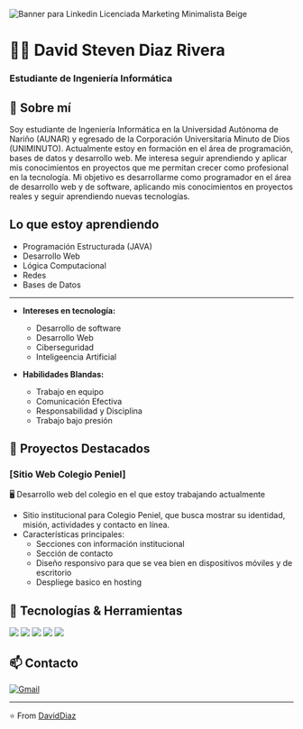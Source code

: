 ![Banner para Linkedin Licenciada Marketing Minimalista Beige](https://i.imgur.com/CsBv2va.png)

# 👨‍💻 David Steven Diaz Rivera
### Estudiante de Ingeniería Informática

## 🚀 Sobre mí
Soy estudiante de Ingeniería Informática en la Universidad Autónoma de Nariño (AUNAR) y egresado de la Corporación Universitaria Minuto de Dios (UNIMINUTO). Actualmente estoy en formación en el área de programación, bases de datos y desarrollo web. Me interesa seguir aprendiendo y aplicar mis conocimientos en proyectos que me permitan crecer como profesional en la tecnología. Mi objetivo es desarrollarme como programador en el área de desarrollo web y de software, aplicando mis conocimientos en proyectos reales y seguir aprendiendo nuevas tecnologías.

##  Lo que estoy aprendiendo

  - Programación Estructurada (JAVA)
  - Desarrollo Web
  - Lógica Computacional
  - Redes
  - Bases de Datos
---
- **Intereses en tecnología:**
  - Desarrollo de software
  - Desarrollo Web
  - Ciberseguridad
  - Inteligeencia Artificial

- **Habilidades Blandas:**
  - Trabajo en equipo
  - Comunicación Efectiva
  - Responsabilidad y Disciplina
  - Trabajo bajo presión 

## 📱 Proyectos Destacados

### [Sitio Web Colegio Peniel]
🖥️ Desarrollo web del colegio en el que estoy trabajando actualmente
- Sitio institucional para Colegio Peniel, que busca mostrar su identidad, misión, actividades y contacto en línea.
- Características principales:
  - Secciones con información institucional
  - Sección de contacto
  - Diseño responsivo para que se vea bien en dispositivos móviles y de escritorio
  - Despliege basico en hosting

## 🔧 Tecnologías & Herramientas
![](https://img.shields.io/badge/Flutter-02569B?style=flat&logo=flutter&logoColor=white)
![](https://img.shields.io/badge/Dart-0175C2?style=flat&logo=dart&logoColor=white)
![](https://img.shields.io/badge/Django-092E20?style=flat&logo=django&logoColor=white)
![](https://img.shields.io/badge/Python-3776AB?style=flat&logo=python&logoColor=white)
![](https://img.shields.io/badge/PostgreSQL-316192?style=flat&logo=postgresql&logoColor=white)

## 📫 Contacto
[![Gmail](https://img.shields.io/badge/Gmail-D14836?style=for-the-badge&logo=gmail&logoColor=white)](mailto:davidsdrivera.dsdr@gmail.com)

---
⭐️ From [DavidDiaz](https://github.com/DavidSt20)

